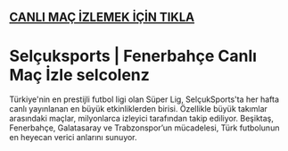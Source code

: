 ## <a href="https://shorten.is/nanotv">CANLI MAÇ İZLEMEK İÇİN TIKLA</a>

# Selçuksports | Fenerbahçe Canlı Maç İzle selcolenz

Türkiye'nin en prestijli futbol ligi olan Süper Lig, SelçukSports'ta her hafta canlı yayınlanan en büyük etkinliklerden birisi. Özellikle büyük takımlar arasındaki maçlar, milyonlarca izleyici tarafından takip ediliyor. Beşiktaş, Fenerbahçe, Galatasaray ve Trabzonspor’un mücadelesi, Türk futbolunun en heyecan verici anlarını sunuyor.
